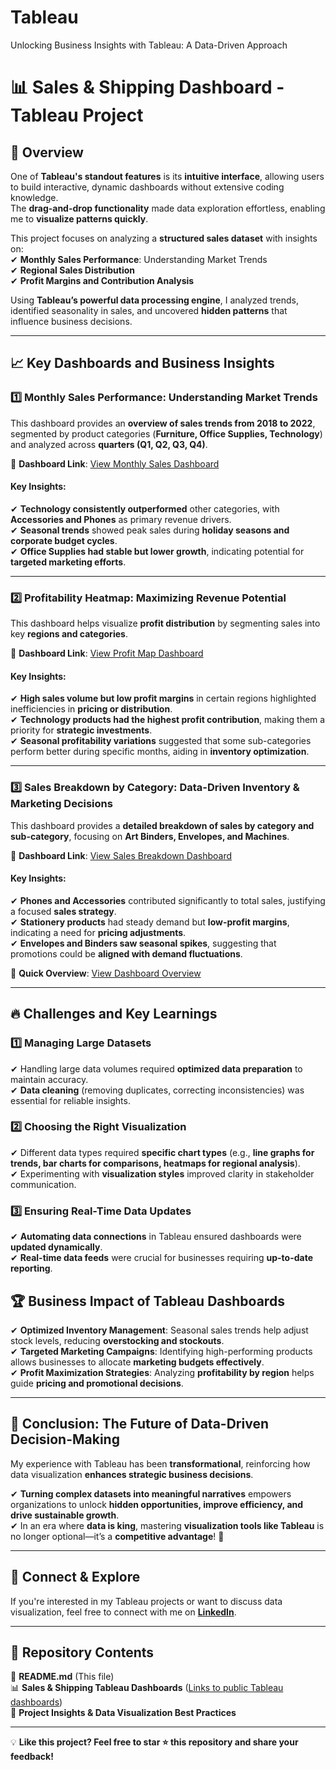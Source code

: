 # Tableau
Unlocking Business Insights with Tableau: A Data-Driven Approach
# 📊 Sales & Shipping Dashboard - Tableau Project

## 🚀 Overview  
One of **Tableau's standout features** is its **intuitive interface**, allowing users to build interactive, dynamic dashboards without extensive coding knowledge.  
The **drag-and-drop functionality** made data exploration effortless, enabling me to **visualize patterns quickly**.

This project focuses on analyzing a **structured sales dataset** with insights on:  
✔ **Monthly Sales Performance**: Understanding Market Trends  
✔ **Regional Sales Distribution**  
✔ **Profit Margins and Contribution Analysis**  

Using **Tableau’s powerful data processing engine**, I analyzed trends, identified seasonality in sales, and uncovered **hidden patterns** that influence business decisions.

---

## 📈 Key Dashboards and Business Insights  

### **1️⃣ Monthly Sales Performance: Understanding Market Trends**  
This dashboard provides an **overview of sales trends from 2018 to 2022**, segmented by product categories (**Furniture, Office Supplies, Technology**) and analyzed across **quarters (Q1, Q2, Q3, Q4)**.

🔗 **Dashboard Link**: [View Monthly Sales Dashboard](https://public.tableau.com/views/Myworkplace/MonthlySales?:language=enUS&:sid=&:redirect=auth&:display_count=n&:origin=viz_share_link)  

#### **Key Insights:**  
✔ **Technology consistently outperformed** other categories, with **Accessories and Phones** as primary revenue drivers.  
✔ **Seasonal trends** showed peak sales during **holiday seasons and corporate budget cycles**.  
✔ **Office Supplies had stable but lower growth**, indicating potential for **targeted marketing efforts**.

---

### **2️⃣ Profitability Heatmap: Maximizing Revenue Potential**  
This dashboard helps visualize **profit distribution** by segmenting sales into key **regions and categories**.

🔗 **Dashboard Link**: [View Profit Map Dashboard](https://public.tableau.com/views/Myworkplace/ProfitMap?:language=enUS&publish=yes&:sid=&:redirect=auth&:display_count=n&:origin=viz_share_link)  

#### **Key Insights:**  
✔ **High sales volume but low profit margins** in certain regions highlighted inefficiencies in **pricing or distribution**.  
✔ **Technology products had the highest profit contribution**, making them a priority for **strategic investments**.  
✔ **Seasonal profitability variations** suggested that some sub-categories perform better during specific months, aiding in **inventory optimization**.

---

### **3️⃣ Sales Breakdown by Category: Data-Driven Inventory & Marketing Decisions**  
This dashboard provides a **detailed breakdown of sales by category and sub-category**, focusing on **Art Binders, Envelopes, and Machines**.

🔗 **Dashboard Link**: [View Sales Breakdown Dashboard](https://public.tableau.com/views/Myworkplace/SalesByCatatgory?:language=enUS&publish=yes&:sid=&:redirect=auth&:display_count=n&:origin=viz_share_link)  

#### **Key Insights:**  
✔ **Phones and Accessories** contributed significantly to total sales, justifying a focused **sales strategy**.  
✔ **Stationery products** had steady demand but **low-profit margins**, indicating a need for **pricing adjustments**.  
✔ **Envelopes and Binders saw seasonal spikes**, suggesting that promotions could be **aligned with demand fluctuations**.

🔗 **Quick Overview**: [View Dashboard Overview](https://public.tableau.com/views/Myworkplace/Dashboard?:language=enUS&publish=yes&:sid=&:display_count=n&:origin=viz_share_link)  

---

## 🔥 Challenges and Key Learnings  

### **1️⃣ Managing Large Datasets**  
✔ Handling large data volumes required **optimized data preparation** to maintain accuracy.  
✔ **Data cleaning** (removing duplicates, correcting inconsistencies) was essential for reliable insights.  

### **2️⃣ Choosing the Right Visualization**  
✔ Different data types required **specific chart types** (e.g., **line graphs for trends, bar charts for comparisons, heatmaps for regional analysis**).  
✔ Experimenting with **visualization styles** improved clarity in stakeholder communication.  

### **3️⃣ Ensuring Real-Time Data Updates**  
✔ **Automating data connections** in Tableau ensured dashboards were **updated dynamically**.  
✔ **Real-time data feeds** were crucial for businesses requiring **up-to-date reporting**.  


## 🏆 Business Impact of Tableau Dashboards  
✔ **Optimized Inventory Management**: Seasonal sales trends help adjust stock levels, reducing **overstocking and stockouts**.  
✔ **Targeted Marketing Campaigns**: Identifying high-performing products allows businesses to allocate **marketing budgets effectively**.  
✔ **Profit Maximization Strategies**: Analyzing **profitability by region** helps guide **pricing and promotional decisions**.  

---

## 📌 Conclusion: The Future of Data-Driven Decision-Making  
My experience with Tableau has been **transformational**, reinforcing how data visualization **enhances strategic business decisions**.  

✔ **Turning complex datasets into meaningful narratives** empowers organizations to unlock **hidden opportunities, improve efficiency, and drive sustainable growth**.  
✔ In an era where **data is king**, mastering **visualization tools like Tableau** is no longer optional—it’s a **competitive advantage**! 🚀  

---

## 🔗 Connect & Explore  
If you're interested in my Tableau projects or want to discuss data visualization, feel free to connect with me on **[LinkedIn](https://www.linkedin.com/in/omarfaruk1636/)**.  

---

## 📂 Repository Contents  
📄 **README.md** (This file)  
📊 **Sales & Shipping Tableau Dashboards** ([Links to public Tableau dashboards](https://rb.gy/twylub))  
📌 **Project Insights & Data Visualization Best Practices**  

---

💡 **Like this project? Feel free to star ⭐ this repository and share your feedback!**  

